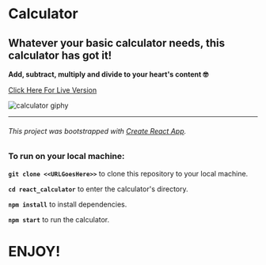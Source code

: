 # Calculator 

**Whatever your basic calculator needs, this calculator has got it!**
---

**Add, subtract, multiply and divide to your heart's content :nerd_face:**

[Click Here For Live Version](https://teyannas-calculator.netlify.app/)

![calculator giphy](https://github.com/teyannaearle/react_calculator/blob/main/assets/calcGiphy.gif)

---

###### This project was bootstrapped with [Create React App](https://github.com/facebook/create-react-app).


### To run on your local machine:


**```git clone <<URLGoesHere>>```** to clone this repository to your local machine.

**```cd react_calculator```** to enter the calculator's directory.

**```npm install```** to install dependencies.

**```npm start```** to run the calculator.


# ENJOY!

